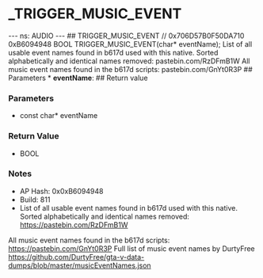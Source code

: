 # _TRIGGER_MUSIC_EVENT

--- ns: AUDIO --- ## TRIGGER_MUSIC_EVENT  // 0x706D57B0F50DA710 0xB6094948 BOOL TRIGGER_MUSIC_EVENT(char* eventName);  List of all usable event names found in b617d used with this native. Sorted alphabetically and identical names removed: pastebin.com/RzDFmB1W All music event names found in the b617d scripts: pastebin.com/GnYt0R3P  ## Parameters * **eventName**:  ## Return value

### Parameters
* const char* eventName

### Return Value
* BOOL

### Notes
* AP Hash: 0x0xB6094948
* Build: 811
* List of all usable event names found in b617d used with this native. Sorted alphabetically and identical names removed: https://pastebin.com/RzDFmB1W

All music event names found in the b617d scripts: https://pastebin.com/GnYt0R3P
Full list of music event names by DurtyFree https://github.com/DurtyFree/gta-v-data-dumps/blob/master/musicEventNames.json

